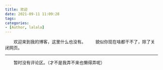 ```yaml
---
title: 欢迎
date: 2021-09-11 11:09:28
tags:
categories:
- [Author, lalala]
---
```


&emsp;&emsp;欢迎来到我的博客，这里什么也没有。
&emsp;&emsp;貌似你现在啥都干不了，除了关闭网页。

---

&emsp;&emsp;暂时没有评论区。（才不是我弄不来也懒得弄呢）